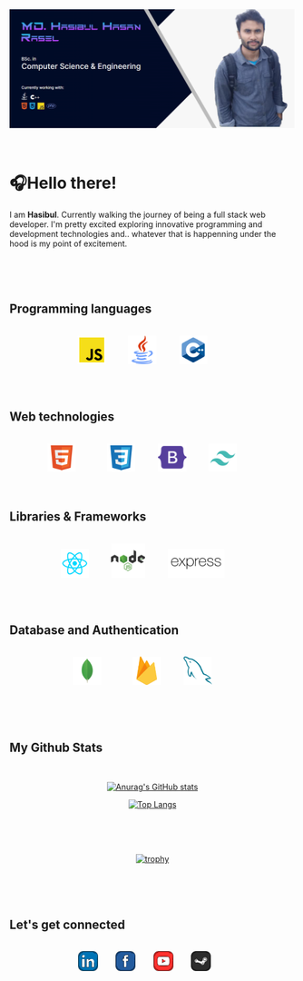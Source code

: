 <img src="./image/mybanner.png"/>
<br>
<br>
<br>
<h1>🎧Hello there!</h1>
<p>I am <b>Hasibul</b>. Currently walking the journey of being a full stack web developer. I'm pretty excited exploring innovative programming and development technologies and.. whatever that is happenning under the hood is my point of excitement.</p>

<br/><br/><br/>

<h2>Programming languages</h2><br/>

<div align="center">
    <a title="JavaScript" href=""><img src="./svg/js.svg" height=50px/></a>&nbsp;&nbsp;&nbsp;&nbsp;&nbsp;&nbsp;&nbsp;&nbsp;&nbsp;
    <a title="Basics of Java" href=""><img src="./svg/java.svg" height=50px/></a>&nbsp;&nbsp;&nbsp;&nbsp;&nbsp;&nbsp;&nbsp;&nbsp;&nbsp;
    <a title="Basics of C Plus Plus" href=""><img src="./svg/cpp.svg" height=50px/></a>&nbsp;&nbsp;&nbsp;&nbsp;&nbsp;&nbsp;&nbsp;&nbsp;&nbsp;

</div>

<br/><br/>

<h2>Web technologies</h2><br/>

<div align="center">
    <a title="HTML" href="#"><img src="./svg/html.svg" height=50px/></a>&nbsp;&nbsp;&nbsp;&nbsp;&nbsp;&nbsp;&nbsp;&nbsp;&nbsp;&nbsp;&nbsp;&nbsp;&nbsp;
    <a title="CSS" href="#"><img src="./svg/css.svg" height=50px/></a>&nbsp;&nbsp;&nbsp;&nbsp;&nbsp;&nbsp;&nbsp;&nbsp;&nbsp;
    <a title="Bootstrap" href="https://getbootstrap.com/"><img src="./svg/bootstrap.svg" height=50px/></a>&nbsp;&nbsp;&nbsp;&nbsp;&nbsp;&nbsp;&nbsp;&nbsp;&nbsp;
    <a title="Tailwind" href="https://tailwindcss.com/"><img src="./svg/tailwind.svg" height=50px/></a>&nbsp;&nbsp;&nbsp;&nbsp;&nbsp;&nbsp;&nbsp;&nbsp;&nbsp;

</div>
<br/><br/>

<h2>Libraries & Frameworks</h2><br/>

<div align="center">
    <a title="React JS" href="https://reactjs.org/"><img src="./svg/reactjs.svg" height=50px/></a>&nbsp;&nbsp;&nbsp;&nbsp;&nbsp;&nbsp;&nbsp;&nbsp;&nbsp;
    <a title="Node JS" href="https://nodejs.org"><img src="./svg/nodejs.svg" height=60px/></a>&nbsp;&nbsp;&nbsp;&nbsp;&nbsp;&nbsp;&nbsp;&nbsp;&nbsp;
    <a title="Express JS" href="https://expressjs.com/"><img src="./svg/expressjs.svg" height=50px/></a>&nbsp;&nbsp;&nbsp;&nbsp;&nbsp;&nbsp;&nbsp;&nbsp;&nbsp;
    <!-- <a title="SpringBoot Java Web Framework" href="https://spring.io/"><img src="./svg/spring_boot.svg" height=45px/></a>&nbsp;&nbsp;&nbsp;&nbsp;&nbsp;&nbsp;&nbsp;&nbsp;&nbsp; -->

</div>

<br/><br/>

<h2>Database and Authentication</h2><br/>

<div align="center">
    <a title="MongoDB" href="https://www.mongodb.com/"><img src="./svg/mongodb.svg" height=50px/></a>&nbsp;&nbsp;&nbsp;&nbsp;&nbsp;&nbsp;&nbsp;&nbsp;&nbsp;&nbsp;&nbsp;&nbsp;&nbsp;
    <a title="firebase" href="https://firebase.google.com/"><img src="./svg/firebase.svg" height=50px/></a>&nbsp;&nbsp;&nbsp;&nbsp;&nbsp;&nbsp;&nbsp;&nbsp;&nbsp;
    <a title="mysql" href="https://www.mysql.com/"><img src="./svg/mysql.svg" height=50px/></a>&nbsp;&nbsp;&nbsp;&nbsp;&nbsp;&nbsp;&nbsp;&nbsp;&nbsp;

</div>

<br/><br/><br/>

<h2>My Github Stats</h2><br/>

<div>
<div align="center">

[![Anurag's GitHub stats](https://github-readme-stats.vercel.app/api?username=Hasibul-Hasan-ofcs)](https://github.com/anuraghazra/github-readme-stats)

</div>

<div align="center">

[![Top Langs](https://github-readme-stats.vercel.app/api/top-langs/?username=Hasibul-Hasan-ofcs)](https://github.com/anuraghazra/github-readme-stats)

</div>

</div>

<br/><br/><br/>

<div align="center">

[![trophy](https://github-profile-trophy.vercel.app/?username=Hasibul-Hasan-ofcs&theme=onedark)](https://github.com/ryo-ma/github-profile-trophy)

</div>

<br/><br/><br/>

<h2>Let's get connected</h2><br/>

<div align="center">
<a title="linkedin" href="https://www.linkedin.com/in/md-hasibul-hasan-rasel-5babb823a/"><img src="./svg/linkedin.svg" height=35px/></a>&nbsp;&nbsp;&nbsp;&nbsp;&nbsp;&nbsp;&nbsp;
<a title="facebook" href="https://www.facebook.com/hasibul.man.7/"><img src="./svg/facebook.svg" height=35px/></a>&nbsp;&nbsp;&nbsp;&nbsp;&nbsp;&nbsp;&nbsp;
<a title="youtube" href="https://youtube.com"><img src="./svg/youtube.svg" height=35px/></a>&nbsp;&nbsp;&nbsp;&nbsp;&nbsp;&nbsp;&nbsp;
<a title="github" href="https://github.com/Hasibul-Hasan-ofcs"><img src="./svg/github.svg" height=35px/></a>&nbsp;&nbsp;&nbsp;&nbsp;&nbsp;&nbsp;&nbsp;
</div>
